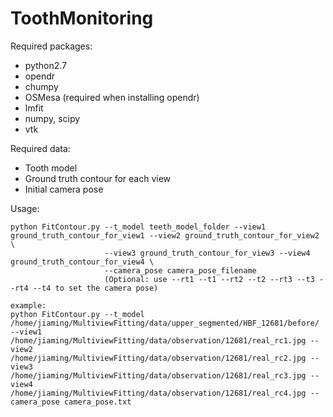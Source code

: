 # ToothMonitoring

Required packages: 
* python2.7
* opendr
* chumpy
* OSMesa (required when installing opendr)
* lmfit
* numpy, scipy
* vtk

Required data:
* Tooth model
* Ground truth contour for each view
* Initial camera pose

Usage:
```
python FitContour.py --t_model teeth_model_folder --view1 ground_truth_contour_for_view1 --view2 ground_truth_contour_for_view2 \
                     --view3 ground_truth_contour_for_view3 --view4 ground_truth_contour_for_view4 \
                     --camera_pose camera_pose_filename
                     (Optional: use --rt1 --t1 --rt2 --t2 --rt3 --t3 --rt4 --t4 to set the camera pose)
                     
example:
python FitContour.py --t_model /home/jiaming/MultiviewFitting/data/upper_segmented/HBF_12681/before/ --view1 /home/jiaming/MultiviewFitting/data/observation/12681/real_rc1.jpg --view2 /home/jiaming/MultiviewFitting/data/observation/12681/real_rc2.jpg --view3 /home/jiaming/MultiviewFitting/data/observation/12681/real_rc3.jpg --view4 /home/jiaming/MultiviewFitting/data/observation/12681/real_rc4.jpg --camera_pose camera_pose.txt 
```
